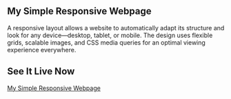 ## My Simple Responsive Webpage

A responsive layout allows a website to automatically adapt its structure and look for any device—desktop, tablet, or mobile. The design uses flexible grids, scalable images, and CSS media queries for an optimal viewing experience everywhere.

## See It Live Now

[My Simple Responsive Webpage](https://emeraldplastic.github.io/AeroAspire-Internship/Week1/Day4/task4.html)

